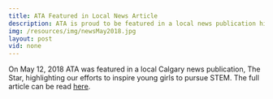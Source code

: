 ```yaml
---
title: ATA Featured in Local News Article
description: ATA is proud to be featured in a local news publication highlighting our efforts to inspire young girls to pursue STEM
img: /resources/img/newsMay2018.jpg
layout: post
vid: none
---
```

On May 12, 2018 ATA was featured in a local Calgary news publication, The Star, highlighting our efforts to inspire young girls to pursue STEM. The full article can be read [here](https://www.thestar.com/calgary/2018/05/12/high-school-students-hope-to-inspire-young-girls-interested-in-stem.html).